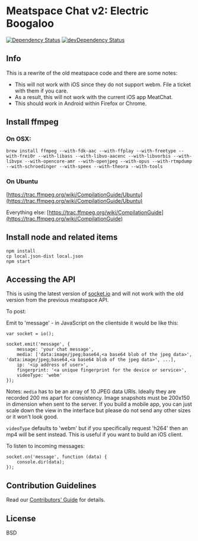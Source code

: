 # Meatspace Chat v2: Electric Boogaloo

[![Dependency Status](https://david-dm.org/meatspaces/meatspace-chat-v2.svg)](https://david-dm.org/meatspaces/meatspace-chat-v2) [![devDependency Status](https://david-dm.org/meatspaces/meatspace-chat-v2/dev-status.svg)](https://david-dm.org/meatspaces/meatspace-chat-v2#info=devDependencies)

## Info

This is a rewrite of the old meatspace code and there are some notes:

* This will not work with iOS since they do not support webm. File a ticket with them if you care.
* As a result, this will not work with the current iOS app MeatChat.
* This should work in Android within Firefox or Chrome.

## Install ffmpeg

### On OSX:

    brew install ffmpeg --with-fdk-aac --with-ffplay --with-freetype --with-frei0r --with-libass --with-libvo-aacenc --with-libvorbis --with-libvpx --with-opencore-amr --with-openjpeg --with-opus --with-rtmpdump --with-schroedinger --with-speex --with-theora --with-tools

### On Ubuntu

[https://trac.ffmpeg.org/wiki/CompilationGuide/Ubuntu](https://trac.ffmpeg.org/wiki/CompilationGuide/Ubuntu)

Everything else: [https://trac.ffmpeg.org/wiki/CompilationGuide](https://trac.ffmpeg.org/wiki/CompilationGuide)

## Install node and related items

    npm install
    cp local.json-dist local.json
    npm start

## Accessing the API

This is using the latest version of [socket.io](http://socket.io) and will not work with the old version from the previous meatspace API.

To post:

Emit to 'message' - in JavaScript on the clientside it would be like this:

    var socket = io();

    socket.emit('message', {
        message: 'your chat message',
        media: ['data:image/jpeg;base64,<a base64 blob of the jpeg data>', 'data:image/jpeg;base64,<a base64 blob of the jpeg data>', ...],
        ip: '<ip address of user>',
        fingerprint: '<a unique fingerprint for the device or service>',
        videoType: 'webm'
    });

Notes: `media` has to be an array of 10 JPEG data URIs. Ideally they are recorded 200 ms apart for consistency. Image snapshots must be 200x150 in dimension when sent to the server. If you build a mobile app, you can just scale down the view in the interface but please do not send any other sizes or it won't look good.

`videoType` defaults to 'webm' but if you specifically request 'h264' then an mp4 will be sent instead. This is useful if you want to build an iOS client.

To listen to incoming messages:

    socket.on('message', function (data) {
        console.dir(data);
    });

## Contribution Guidelines

Read our [Contributors' Guide](https://github.com/meatspaces/meatspace-chat-v2/blob/master/CONTRIBUTING.md)
for details.

## License

BSD
